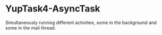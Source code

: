 # YupTask4-AsyncTask
Simultaneously running different activities, some in the background and some in the mail thread. 
